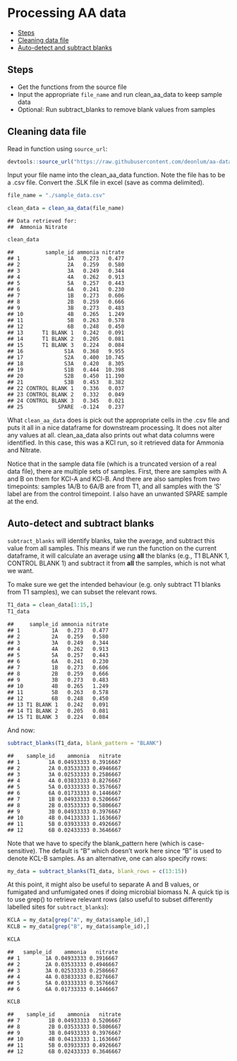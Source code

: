 Processing AA data
================

- <a href="#steps" id="toc-steps">Steps</a>
- <a href="#cleaning-data-file" id="toc-cleaning-data-file">Cleaning data
  file</a>
- <a href="#auto-detect-and-subtract-blanks"
  id="toc-auto-detect-and-subtract-blanks">Auto-detect and subtract
  blanks</a>

## Steps

- Get the functions from the source file
- Input the appropriate `file_name` and run clean_aa_data to keep sample
  data
- Optional: Run subtract_blanks to remove blank values from samples

## Cleaning data file

Read in function using `source_url`:

``` r
devtools::source_url("https://raw.githubusercontent.com/deonlum/aa-data-processing/main/AA_functions.R")
```

Input your file name into the clean_aa_data function. Note the file has
to be a .csv file. Convert the .SLK file in excel (save as comma
delimited).

``` r
file_name = "./sample_data.csv"

clean_data = clean_aa_data(file_name)
```

    ## Data retrieved for: 
    ##  Ammonia Nitrate

``` r
clean_data
```

    ##          sample_id ammonia nitrate
    ## 1               1A   0.273   0.477
    ## 2               2A   0.259   0.580
    ## 3               3A   0.249   0.344
    ## 4               4A   0.262   0.913
    ## 5               5A   0.257   0.443
    ## 6               6A   0.241   0.230
    ## 7               1B   0.273   0.606
    ## 8               2B   0.259   0.666
    ## 9               3B   0.273   0.483
    ## 10              4B   0.265   1.249
    ## 11              5B   0.263   0.578
    ## 12              6B   0.248   0.450
    ## 13      T1 BLANK 1   0.242   0.091
    ## 14      T1 BLANK 2   0.205   0.081
    ## 15      T1 BLANK 3   0.224   0.084
    ## 16             S1A   0.368   9.955
    ## 17             S2A   0.400  10.745
    ## 18             S3A   0.420   8.305
    ## 19             S1B   0.444  10.398
    ## 20             S2B   0.450  11.190
    ## 21             S3B   0.453   8.382
    ## 22 CONTROL BLANK 1   0.336   0.037
    ## 23 CONTROL BLANK 2   0.332   0.049
    ## 24 CONTROL BLANK 3   0.345   0.021
    ## 25           SPARE  -0.124   0.237

What `clean_aa_data` does is pick out the appropriate cells in the .csv
file and puts it all in a nice dataframe for downstream processing. It
does not alter any values at all. clean_aa_data also prints out what
data columns were identified. In this case, this was a KCl run, so it
retrieved data for Ammonia and Nitrate.

Notice that in the sample data file (which is a truncated version of a
real data file), there are multiple sets of samples. First, there are
samples with A and B on them for KCl-A and KCl-B. And there are also
samples from two timepoints: samples 1A/B to 6A/B are from T1, and all
samples with the ‘S’ label are from the control timepoint. I also have
an unwanted SPARE sample at the end.

## Auto-detect and subtract blanks

`subtract_blanks` will identify blanks, take the average, and subtract
this value from all samples. This means if we run the function on the
current dataframe, it will calculate an average using **all** the blanks
(e.g., T1 BLANK 1, CONTROL BLANK 1) and subtract it from **all** the
samples, which is not what we want.

To make sure we get the intended behaviour (e.g. only subtract T1 blanks
from T1 samples), we can subset the relevant rows.

``` r
T1_data = clean_data[1:15,]
T1_data
```

    ##     sample_id ammonia nitrate
    ## 1          1A   0.273   0.477
    ## 2          2A   0.259   0.580
    ## 3          3A   0.249   0.344
    ## 4          4A   0.262   0.913
    ## 5          5A   0.257   0.443
    ## 6          6A   0.241   0.230
    ## 7          1B   0.273   0.606
    ## 8          2B   0.259   0.666
    ## 9          3B   0.273   0.483
    ## 10         4B   0.265   1.249
    ## 11         5B   0.263   0.578
    ## 12         6B   0.248   0.450
    ## 13 T1 BLANK 1   0.242   0.091
    ## 14 T1 BLANK 2   0.205   0.081
    ## 15 T1 BLANK 3   0.224   0.084

And now:

``` r
subtract_blanks(T1_data, blank_pattern = "BLANK")
```

    ##    sample_id    ammonia   nitrate
    ## 1         1A 0.04933333 0.3916667
    ## 2         2A 0.03533333 0.4946667
    ## 3         3A 0.02533333 0.2586667
    ## 4         4A 0.03833333 0.8276667
    ## 5         5A 0.03333333 0.3576667
    ## 6         6A 0.01733333 0.1446667
    ## 7         1B 0.04933333 0.5206667
    ## 8         2B 0.03533333 0.5806667
    ## 9         3B 0.04933333 0.3976667
    ## 10        4B 0.04133333 1.1636667
    ## 11        5B 0.03933333 0.4926667
    ## 12        6B 0.02433333 0.3646667

Note that we have to specify the blank_pattern here (which is
case-sensitive). The default is “B” which doesn’t work here since “B” is
used to denote KCL-B samples. As an alternative, one can also specify
rows:

``` r
my_data = subtract_blanks(T1_data, blank_rows = c(13:15))
```

At this point, it might also be useful to separate A and B values, or
fumigated and unfumigated ones if doing microbial biomass N. A quick tip
is to use grep() to retrieve relevant rows (also useful to subset
differently labelled sites for `subtract_blanks`):

``` r
KCLA = my_data[grep("A", my_data$sample_id),]
KCLB = my_data[grep("B", my_data$sample_id),]

KCLA
```

    ##   sample_id    ammonia   nitrate
    ## 1        1A 0.04933333 0.3916667
    ## 2        2A 0.03533333 0.4946667
    ## 3        3A 0.02533333 0.2586667
    ## 4        4A 0.03833333 0.8276667
    ## 5        5A 0.03333333 0.3576667
    ## 6        6A 0.01733333 0.1446667

``` r
KCLB
```

    ##    sample_id    ammonia   nitrate
    ## 7         1B 0.04933333 0.5206667
    ## 8         2B 0.03533333 0.5806667
    ## 9         3B 0.04933333 0.3976667
    ## 10        4B 0.04133333 1.1636667
    ## 11        5B 0.03933333 0.4926667
    ## 12        6B 0.02433333 0.3646667
